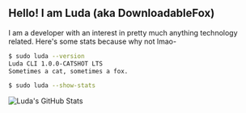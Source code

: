 ## Hello! I am Luda (aka DownloadableFox)
I am a developer with an interest in pretty much anything technology related.
Here's some stats because why not lmao-
```sh
$ sudo luda --version
Luda CLI 1.0.0-CATSHOT LTS
Sometimes a cat, sometimes a fox.

$ sudo luda --show-stats
```
![Luda's GitHub Stats](https://github-readme-stats.vercel.app/api?username=DownloadableFox&show_icons=true&theme=radical)
